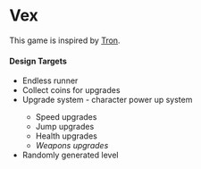 Vex
===

<p>This game is inspired by <a href="http://en.wikipedia.org/wiki/Tron">Tron</a>.

<h4>Design Targets</h4>
  <ul>
    <li>Endless runner</li>
    <li>Collect coins for upgrades</li>
    <li>Upgrade system - character power up system</li>
    <ul> 
      <li>Speed upgrades</li>
      <li>Jump upgrades</li>
      <li>Health upgrades</li>
      <li><i>Weapons upgrades</i></li>
    </ul>
    <li>Randomly generated level</li>
  </ul>
